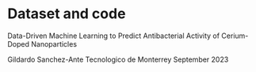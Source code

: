 # Dataset and code 
Data-Driven Machine Learning to Predict Antibacterial Activity of Cerium-Doped Nanoparticles

Gildardo Sanchez-Ante
Tecnologico de Monterrey
September 2023

